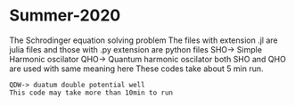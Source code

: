 # Summer-2020
The Schrodinger equation solving problem
The files with extension .jl are julia files
and those with .py extension are python files
    SHO-> Simple Harmonic oscilator
    QHO-> Quantum harmonic oscilator
    both SHO and QHO are used with same meaning here
    These codes take about 5 min run.
    
    QDW-> duatum double potential well
    This code may take more than 10min to run
